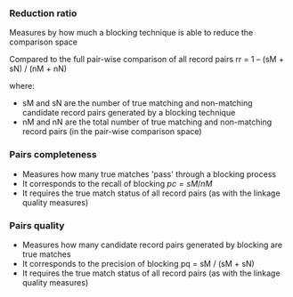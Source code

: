 ### Reduction ratio 

Measures by how much a blocking technique is able to reduce the comparison space 

Compared to the full pair-wise comparison of all record pairs rr = 1 – (sM + sN) / (nM + nN) 

where: 
- sM and sN are the number of true matching and non-matching candidate record pairs generated by a blocking technique 
- nM and nN are the total number of true matching and non-matching record pairs (in the pair-wise comparison space)

### Pairs completeness
- Measures how many true matches 'pass' through a blocking process
- It corresponds to the recall of blocking $pc = sM / nM$ 
- It requires the true match status of all record pairs (as with the linkage quality measures)

### Pairs quality
- Measures how many candidate record pairs generated by blocking are true matches 
- It corresponds to the precision of blocking pq = sM / (sM + sN) 
- It requires the true match status of all record pairs (as with the linkage quality measures)
